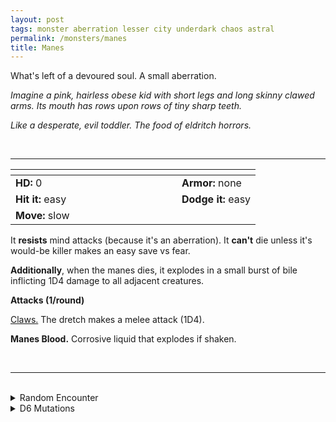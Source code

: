 ```yaml
---
layout: post
tags: monster aberration lesser city underdark chaos astral
permalink: /monsters/manes
title: Manes
---
```


What's left of a devoured soul. A small aberration.

_Imagine a pink, hairless obese kid with short legs and long skinny clawed arms. Its mouth has rows upon rows of tiny sharp teeth._

_Like a desperate, evil toddler. The food of eldritch horrors._

<br>

---

|  <span style="display: inline-block; width:250px"></span>  |  |
| -------- | --------|
| **HD:** 0 | **Armor:** none  |
| **Hit it:** easy    | **Dodge it:** easy  |
| **Move:** slow     |   | 

It **resists** mind attacks (because it's an aberration).
It **can't** die unless it's would-be killer makes an easy save vs fear.

**Additionally**, when the manes dies, it explodes in a small burst of bile inflicting 1D4 damage to all adjacent creatures.

**Attacks (1/round)**

<ins>Claws.</ins> The dretch makes a melee attack (1D4).

<span class="alchemy">**Manes Blood.** Corrosive liquid that explodes if shaken. </span>

<br>

---

<br>

<details markdown="1">
<summary>Random Encounter</summary>

1. **Monster:** 1D4 Manes Swarms.
1. **Lair:** A ritualy sacrificed body whose open chest breaches to the abyss. <br>    &nbsp; OR <br>    **Omen:** A cacophony of screams and scratching noises.
1. **Spoor:** A ransacked room defiled by tiny hands.
1. **Tracks:** A nearby cacophony of screams.
1. **Trace:** Poorly drawn abyssal symbols.
1. **Trace:** A body gnawed to death.
</details>

<details markdown="1">
<summary>D6 Mutations</summary>

Your studies of the aberration have changed you in horrible, you seem to be starting to melt, and ...

1. ... you explode in a ball of acid if hit by a critical hit.
1. ... your blood becomes acidic. 
1. ... you shrink by one size.
1. ... every time you are hit below 0 HP, 1D6 hostile manes burst out of you.
1. ... 1D4 manes swarms burst out of you to drag you to the abyss.
1. roll again. You know the [spell word](https://saltygoo.github.io/class/magic-user#spell-words) *Pathetic* and gain one Spell Die.
</details>
